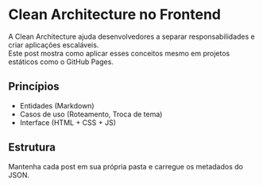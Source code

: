 # Clean Architecture no Frontend

A Clean Architecture ajuda desenvolvedores a separar responsabilidades e criar aplicações escaláveis.  
Este post mostra como aplicar esses conceitos mesmo em projetos estáticos como o GitHub Pages.

## Princípios

- Entidades (Markdown)
- Casos de uso (Roteamento, Troca de tema)
- Interface (HTML + CSS + JS)

## Estrutura

Mantenha cada post em sua própria pasta e carregue os metadados do JSON.

